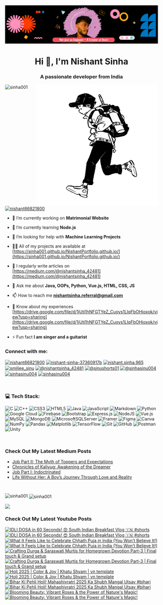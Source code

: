 [![MasterHead](head.png)](https://www.linkedin.com/in/nishant-sinha-37360917b/)


<h1 align="center">Hi 👋, I'm Nishant Sinha</h1>
<h3 align="center">A passionate developer from India</h3>

<img align="right" alt = "Coding" width = "400" src = "runner.gif">

<p align="left"> <img src="https://komarev.com/ghpvc/?username=sinha001&label=Profile%20views&color=0e75b6&style=flat" alt="sinha001" /> </p>


<p align="left"> <a href="https://twitter.com/nishant66821800" target="blank"><img src="https://img.shields.io/twitter/follow/nishant66821800?logo=twitter&style=for-the-badge" alt="nishant66821800" /></a> </p>

- 🔭 I’m currently working on **Matrimonial Website**

- 🌱 I’m currently learning **Node.js**

- 🤝 I’m looking for help with **Machine Learning Projects**

- 👨‍💻 All of my projects are available at [https://sinha001.github.io/NishantPortfolio.github.io/](https://sinha001.github.io/NishantPortfolio.github.io/)

- 📝 I regularly write articles on [https://medium.com/@nishantsinha_42481](https://medium.com/@nishantsinha_42481)

- 💬 Ask me about **Java, OOPs, Python, Vue.js, HTML, CSS, JS**

- 📫 How to reach me **nishantsinha.referral@gmail.com**

- 📄 Know about my experiences [https://drive.google.com/file/d/1jUti1hNFGTYeZ_Cuoys1LlqFbOHioxok/view?usp=sharing](https://drive.google.com/file/d/1jUti1hNFGTYeZ_Cuoys1LlqFbOHioxok/view?usp=sharing)

- ⚡ Fun fact **I am singer and a guitarist**



<h3 align="left">Connect with me:</h3>
<p align="left">
<a href="https://twitter.com/nishant66821800" target="blank"><img align="center" src="https://raw.githubusercontent.com/rahuldkjain/github-profile-readme-generator/master/src/images/icons/Social/twitter.svg" alt="nishant66821800" height="30" width="40" /></a>
<a href="https://linkedin.com/in/nishant-sinha-37360917b" target="blank"><img align="center" src="https://raw.githubusercontent.com/rahuldkjain/github-profile-readme-generator/master/src/images/icons/Social/linked-in-alt.svg" alt="nishant-sinha-37360917b" height="30" width="40" /></a>
<a href="https://fb.com/nishant.sinha.965" target="blank"><img align="center" src="https://raw.githubusercontent.com/rahuldkjain/github-profile-readme-generator/master/src/images/icons/Social/facebook.svg" alt="nishant.sinha.965" height="30" width="40" /></a>
<a href="https://instagram.com/smiliee_sinu" target="blank"><img align="center" src="https://raw.githubusercontent.com/rahuldkjain/github-profile-readme-generator/master/src/images/icons/Social/instagram.svg" alt="smiliee_sinu" height="30" width="40" /></a>
<a href="https://medium.com/@nishantsinha_42481" target="blank"><img align="center" src="https://raw.githubusercontent.com/rahuldkjain/github-profile-readme-generator/master/src/images/icons/Social/medium.svg" alt="@nishantsinha_42481" height="30" width="40" /></a>
<a href="https://www.youtube.com/@sinushorts01" target="blank"><img align="center" src="https://raw.githubusercontent.com/rahuldkjain/github-profile-readme-generator/master/src/images/icons/Social/youtube.svg" alt="@sinushorts01" height="30" width="40" /></a>
<a href="https://www.hackerrank.com/@sinhasinu004" target="blank"><img align="center" src="https://raw.githubusercontent.com/rahuldkjain/github-profile-readme-generator/master/src/images/icons/Social/hackerrank.svg" alt="@sinhasinu004" height="30" width="40" /></a>
<a href="https://www.leetcode.com/sinhasinu004" target="blank"><img align="center" src="https://raw.githubusercontent.com/rahuldkjain/github-profile-readme-generator/master/src/images/icons/Social/leet-code.svg" alt="sinhasinu004" height="30" width="40" /></a>
<a href="https://auth.geeksforgeeks.org/user/sinhasinu004" target="blank"><img align="center" src="https://raw.githubusercontent.com/rahuldkjain/github-profile-readme-generator/master/src/images/icons/Social/geeks-for-geeks.svg" alt="sinhasinu004" height="30" width="40" /></a>
</p>
<br/>

### 💻 Tech Stack:
![C](https://img.shields.io/badge/c-%2300599C.svg?style=for-the-badge&logo=c&logoColor=white) ![C++](https://img.shields.io/badge/c++-%2300599C.svg?style=for-the-badge&logo=c%2B%2B&logoColor=white) ![CSS3](https://img.shields.io/badge/css3-%231572B6.svg?style=for-the-badge&logo=css3&logoColor=white) ![HTML5](https://img.shields.io/badge/html5-%23E34F26.svg?style=for-the-badge&logo=html5&logoColor=white) ![Java](https://img.shields.io/badge/java-%23ED8B00.svg?style=for-the-badge&logo=openjdk&logoColor=white) ![JavaScript](https://img.shields.io/badge/javascript-%23323330.svg?style=for-the-badge&logo=javascript&logoColor=%23F7DF1E) ![Markdown](https://img.shields.io/badge/markdown-%23000000.svg?style=for-the-badge&logo=markdown&logoColor=white) ![Python](https://img.shields.io/badge/python-3670A0?style=for-the-badge&logo=python&logoColor=ffdd54) ![Google Cloud](https://img.shields.io/badge/GoogleCloud-%234285F4.svg?style=for-the-badge&logo=google-cloud&logoColor=white) ![Firebase](https://img.shields.io/badge/firebase-%23039BE5.svg?style=for-the-badge&logo=firebase) ![Bootstrap](https://img.shields.io/badge/bootstrap-%238511FA.svg?style=for-the-badge&logo=bootstrap&logoColor=white) ![Express.js](https://img.shields.io/badge/express.js-%23404d59.svg?style=for-the-badge&logo=express&logoColor=%2361DAFB) ![NodeJS](https://img.shields.io/badge/node.js-6DA55F?style=for-the-badge&logo=node.js&logoColor=white) ![Vue.js](https://img.shields.io/badge/vue.js-%2335495e.svg?style=for-the-badge&logo=vuedotjs&logoColor=%234FC08D) ![MySQL](https://img.shields.io/badge/mysql-4479A1.svg?style=for-the-badge&logo=mysql&logoColor=white) ![MongoDB](https://img.shields.io/badge/MongoDB-%234ea94b.svg?style=for-the-badge&logo=mongodb&logoColor=white) ![MicrosoftSQLServer](https://img.shields.io/badge/Microsoft%20SQL%20Server-CC2927?style=for-the-badge&logo=microsoft%20sql%20server&logoColor=white) ![Framer](https://img.shields.io/badge/Framer-black?style=for-the-badge&logo=framer&logoColor=blue) ![Figma](https://img.shields.io/badge/figma-%23F24E1E.svg?style=for-the-badge&logo=figma&logoColor=white) ![Canva](https://img.shields.io/badge/Canva-%2300C4CC.svg?style=for-the-badge&logo=Canva&logoColor=white) ![NumPy](https://img.shields.io/badge/numpy-%23013243.svg?style=for-the-badge&logo=numpy&logoColor=white) ![Pandas](https://img.shields.io/badge/pandas-%23150458.svg?style=for-the-badge&logo=pandas&logoColor=white) ![Matplotlib](https://img.shields.io/badge/Matplotlib-%23ffffff.svg?style=for-the-badge&logo=Matplotlib&logoColor=black) ![TensorFlow](https://img.shields.io/badge/TensorFlow-%23FF6F00.svg?style=for-the-badge&logo=TensorFlow&logoColor=white) ![Git](https://img.shields.io/badge/git-%23F05033.svg?style=for-the-badge&logo=git&logoColor=white) ![GitHub](https://img.shields.io/badge/github-%23121011.svg?style=for-the-badge&logo=github&logoColor=white) ![Postman](https://img.shields.io/badge/Postman-FF6C37?style=for-the-badge&logo=postman&logoColor=white) ![Unity](https://img.shields.io/badge/unity-%23000000.svg?style=for-the-badge&logo=unity&logoColor=white)

<br/>

### Check Out My Latest Medium Posts

<!-- BLOG-POST-LIST:START -->
- [Job Part II: The Myth of Toppers and Expectations](https://medium.com/@nishantsinha_42481/job-part-ii-the-myth-of-toppers-and-expectations-e3b1e72d03f1?source=rss-2def36d1d9b5------2)
- [Chronicles of Kaliyug: Awakening of the Dreamer](https://medium.com/@nishantsinha_42481/chronicles-of-kaliyug-awakening-of-the-dreamer-d237c4a12ab8?source=rss-2def36d1d9b5------2)
- [Job Part I: Indoctrinated](https://medium.com/@nishantsinha_42481/job-part-i-indoctrinated-0ed91957fb44?source=rss-2def36d1d9b5------2)
- [Life Without Her: A Boy’s Journey Through Love and Reality](https://medium.com/@nishantsinha_42481/life-without-her-a-boys-journey-through-love-and-reality-e2a9413a2dfc?source=rss-2def36d1d9b5------2)
<!-- BLOG-POST-LIST:END -->

<br/>

<p><img align="left" src="https://github-readme-stats.vercel.app/api/top-langs?username=sinha001&show_icons=true&theme=dark&locale=en&layout=compact" alt="sinha001" /></p>

<p>&nbsp;<img align="center" src="https://github-readme-stats.vercel.app/api?username=sinha001&show_icons=true&theme=dracula&locale=en" alt="sinha001" /></p>

<p><img align="center" src="https://github-readme-streak-stats.herokuapp.com/?user=sinha001&theme=dark&hide_border=false" /></p>

### Check Out My Latest Youtube Posts

<!-- BEGIN YOUTUBE-CARDS -->
[![IDLI DOSA in 60 Seconds! 😍 South Indian Breakfast Vlog 🇮🇳 #shorts](https://ytcards.demolab.com/?id=tByrNp0YcV4&title=IDLI+DOSA+in+60+Seconds%21+%F0%9F%98%8D+South+Indian+Breakfast+Vlog+%F0%9F%87%AE%F0%9F%87%B3+%23shorts&lang=en&timestamp=1750334701&background_color=%230d1117&title_color=%23ffffff&stats_color=%23dedede&max_title_lines=2&width=250&border_radius=5&duration=20 "IDLI DOSA in 60 Seconds! 😍 South Indian Breakfast Vlog 🇮🇳 #shorts")](https://www.youtube.com/shorts/tByrNp0YcV4#gh-dark-mode-only)[![IDLI DOSA in 60 Seconds! 😍 South Indian Breakfast Vlog 🇮🇳 #shorts](https://ytcards.demolab.com/?id=tByrNp0YcV4&title=IDLI+DOSA+in+60+Seconds%21+%F0%9F%98%8D+South+Indian+Breakfast+Vlog+%F0%9F%87%AE%F0%9F%87%B3+%23shorts&lang=en&timestamp=1750334701&background_color=%23ffffff&title_color=%2324292f&stats_color=%2357606a&max_title_lines=2&width=250&border_radius=5&duration=20 "IDLI DOSA in 60 Seconds! 😍 South Indian Breakfast Vlog 🇮🇳 #shorts")](https://www.youtube.com/shorts/tByrNp0YcV4#gh-light-mode-only)
[![What It Feels Like to Celebrate Chhath Puja in India (You Won’t Believe It!)](https://ytcards.demolab.com/?id=H30518MRcD4&title=What+It+Feels+Like+to+Celebrate+Chhath+Puja+in+India+%28You+Won%E2%80%99t+Believe+It%21%29&lang=en&timestamp=1746801013&background_color=%230d1117&title_color=%23ffffff&stats_color=%23dedede&max_title_lines=2&width=250&border_radius=5&duration=11 "What It Feels Like to Celebrate Chhath Puja in India (You Won’t Believe It!)")](https://www.youtube.com/shorts/H30518MRcD4#gh-dark-mode-only)[![What It Feels Like to Celebrate Chhath Puja in India (You Won’t Believe It!)](https://ytcards.demolab.com/?id=H30518MRcD4&title=What+It+Feels+Like+to+Celebrate+Chhath+Puja+in+India+%28You+Won%E2%80%99t+Believe+It%21%29&lang=en&timestamp=1746801013&background_color=%23ffffff&title_color=%2324292f&stats_color=%2357606a&max_title_lines=2&width=250&border_radius=5&duration=11 "What It Feels Like to Celebrate Chhath Puja in India (You Won’t Believe It!)")](https://www.youtube.com/shorts/H30518MRcD4#gh-light-mode-only)
[![Crafting Durga & Saraswati Murtis for Homegrown Devotion Part-3 | Final touch & Grand setup](https://ytcards.demolab.com/?id=QGkYvYjHSFc&title=Crafting+Durga+%26+Saraswati+Murtis+for+Homegrown+Devotion+Part-3+%7C+Final+touch+%26+Grand+setup&lang=en&timestamp=1743496208&background_color=%230d1117&title_color=%23ffffff&stats_color=%23dedede&max_title_lines=2&width=250&border_radius=5&duration=17 "Crafting Durga & Saraswati Murtis for Homegrown Devotion Part-3 | Final touch & Grand setup")](https://www.youtube.com/shorts/QGkYvYjHSFc#gh-dark-mode-only)[![Crafting Durga & Saraswati Murtis for Homegrown Devotion Part-3 | Final touch & Grand setup](https://ytcards.demolab.com/?id=QGkYvYjHSFc&title=Crafting+Durga+%26+Saraswati+Murtis+for+Homegrown+Devotion+Part-3+%7C+Final+touch+%26+Grand+setup&lang=en&timestamp=1743496208&background_color=%23ffffff&title_color=%2324292f&stats_color=%2357606a&max_title_lines=2&width=250&border_radius=5&duration=17 "Crafting Durga & Saraswati Murtis for Homegrown Devotion Part-3 | Final touch & Grand setup")](https://www.youtube.com/shorts/QGkYvYjHSFc#gh-light-mode-only)
[![Holi 2025 | Color & Joy | Khatu Shyam | vn template](https://ytcards.demolab.com/?id=SdwZwTcEEyw&title=Holi+2025+%7C+Color+%26+Joy+%7C+Khatu+Shyam+%7C+vn+template&lang=en&timestamp=1742207124&background_color=%230d1117&title_color=%23ffffff&stats_color=%23dedede&max_title_lines=2&width=250&border_radius=5&duration=13 "Holi 2025 | Color & Joy | Khatu Shyam | vn template")](https://www.youtube.com/shorts/SdwZwTcEEyw#gh-dark-mode-only)[![Holi 2025 | Color & Joy | Khatu Shyam | vn template](https://ytcards.demolab.com/?id=SdwZwTcEEyw&title=Holi+2025+%7C+Color+%26+Joy+%7C+Khatu+Shyam+%7C+vn+template&lang=en&timestamp=1742207124&background_color=%23ffffff&title_color=%2324292f&stats_color=%2357606a&max_title_lines=2&width=250&border_radius=5&duration=13 "Holi 2025 | Color & Joy | Khatu Shyam | vn template")](https://www.youtube.com/shorts/SdwZwTcEEyw#gh-light-mode-only)
[![Bihar Ki Pehli Holi! Mahashivratri 2025 Ka Shubh Mangal Utsav #bihari](https://ytcards.demolab.com/?id=dWWMvX5uRw0&title=Bihar+Ki+Pehli+Holi%21+Mahashivratri+2025+Ka+Shubh+Mangal+Utsav+%23bihari&lang=en&timestamp=1740678778&background_color=%230d1117&title_color=%23ffffff&stats_color=%23dedede&max_title_lines=2&width=250&border_radius=5&duration=18 "Bihar Ki Pehli Holi! Mahashivratri 2025 Ka Shubh Mangal Utsav #bihari")](https://www.youtube.com/shorts/dWWMvX5uRw0#gh-dark-mode-only)[![Bihar Ki Pehli Holi! Mahashivratri 2025 Ka Shubh Mangal Utsav #bihari](https://ytcards.demolab.com/?id=dWWMvX5uRw0&title=Bihar+Ki+Pehli+Holi%21+Mahashivratri+2025+Ka+Shubh+Mangal+Utsav+%23bihari&lang=en&timestamp=1740678778&background_color=%23ffffff&title_color=%2324292f&stats_color=%2357606a&max_title_lines=2&width=250&border_radius=5&duration=18 "Bihar Ki Pehli Holi! Mahashivratri 2025 Ka Shubh Mangal Utsav #bihari")](https://www.youtube.com/shorts/dWWMvX5uRw0#gh-light-mode-only)
[![Blooming Beauty: Vibrant Roses & the Power of Nature's Magic!](https://ytcards.demolab.com/?id=MTZTro-XjHQ&title=Blooming+Beauty%3A+Vibrant+Roses+%26+the+Power+of+Nature%27s+Magic%21&lang=en&timestamp=1737624607&background_color=%230d1117&title_color=%23ffffff&stats_color=%23dedede&max_title_lines=2&width=250&border_radius=5&duration=15 "Blooming Beauty: Vibrant Roses & the Power of Nature's Magic!")](https://www.youtube.com/shorts/MTZTro-XjHQ#gh-dark-mode-only)[![Blooming Beauty: Vibrant Roses & the Power of Nature's Magic!](https://ytcards.demolab.com/?id=MTZTro-XjHQ&title=Blooming+Beauty%3A+Vibrant+Roses+%26+the+Power+of+Nature%27s+Magic%21&lang=en&timestamp=1737624607&background_color=%23ffffff&title_color=%2324292f&stats_color=%2357606a&max_title_lines=2&width=250&border_radius=5&duration=15 "Blooming Beauty: Vibrant Roses & the Power of Nature's Magic!")](https://www.youtube.com/shorts/MTZTro-XjHQ#gh-light-mode-only)
<!-- END YOUTUBE-CARDS -->
